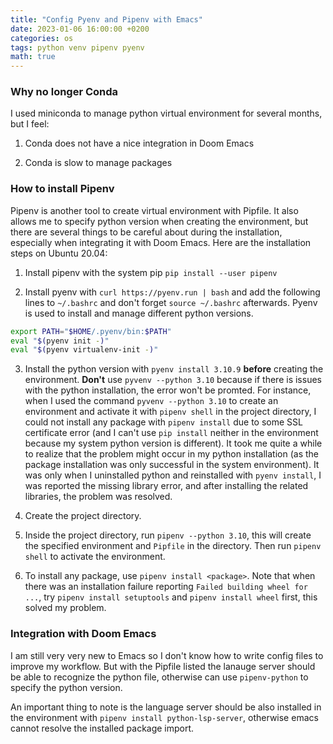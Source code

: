 ```yaml
---
title: "Config Pyenv and Pipenv with Emacs"
date: 2023-01-06 16:00:00 +0200
categories: os 
tags: python venv pipenv pyenv
math: true
---
```


### Why no longer Conda

I used miniconda to manage python virtual environment for several months, but I feel:

1. Conda does not have a nice integration in Doom Emacs

2. Conda is slow to manage packages


### How to install Pipenv

Pipenv is another tool to create virtual environment with Pipfile.
It also allows me to specify python version when creating the environment, but there are several things to be careful about during the installation, especially when integrating it with Doom Emacs.
Here are the installation steps on Ubuntu 20.04:

1. Install pipenv with the system pip `pip install --user pipenv`

2. Install pyenv with `curl https://pyenv.run | bash` and add the following lines to `~/.bashrc` and don't forget `source ~/.bashrc` afterwards. 
Pyenv is used to install and manage different python versions.

```bash
export PATH="$HOME/.pyenv/bin:$PATH"
eval "$(pyenv init -)"
eval "$(pyenv virtualenv-init -)"
```

3. Install the python version with `pyenv install 3.10.9` **before** creating the environment.
**Don't** use `pyvenv --python 3.10` because if there is issues with the python installation, the error won't be promted.
For instance, when I used the command `pyvenv --python 3.10` to create an environment and activate it with `pipenv shell` in the project directory, I could not install any package with `pipenv install` due to some SSL certificate error (and I can't use `pip install` neither in the environment because my system python version is different).
It took me quite a while to realize that the problem might occur in my python installation (as the package installation was only successful in the system environment).
It was only when I uninstalled python and reinstalled with `pyenv install`, I was reported the missing library error, and after installing the related libraries, the problem was resolved.

4. Create the project directory.

5. Inside the project directory, run `pipenv --python 3.10`, this will create the specified environment and `Pipfile` in the directory. 
Then run `pipenv shell` to activate the environment.

6. To install any package, use `pipenv install <package>`.
Note that when there was an installation failure reporting `Failed building wheel for ...`, try `pipenv install setuptools` and `pipenv install wheel` first, this solved my problem.

### Integration with Doom Emacs

I am still very very new to Emacs so I don't know how to write config files to improve my workflow.
But with the Pipfile listed the lanauge server should be able to recognize the python file, otherwise can use `pipenv-python` to specify the python version.

An important thing to note is the language server should be also installed in the environment with `pipenv install python-lsp-server`, otherwise emacs cannot resolve the installed package import.
